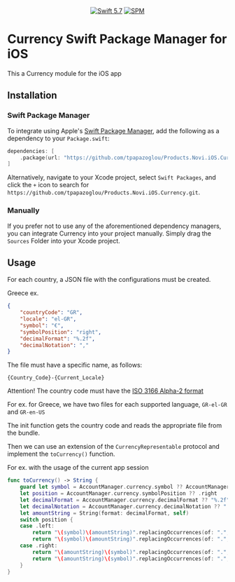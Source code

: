 <p align="center">
  <a href="https://developer.apple.com/swift/"><img src="https://img.shields.io/badge/Swift-5.7-orange.svg?style=flat" alt="Swift 5.7"></a>
  <a href="https://github.com/apple/swift-package-manager"><img src="https://img.shields.io/badge/Swift%20Package%20Manager-compatible-brightgreen.svg" alt="SPM"></a>
</p>

# Currency Swift Package Manager for iOS

This a Currency module for the iOS app

## Installation

### Swift Package Manager

To integrate using Apple's [Swift Package Manager](https://swift.org/package-manager/), add the following as a dependency to your `Package.swift`:

```swift
dependencies: [
    .package(url: "https://github.com/tpapazoglou/Products.Novi.iOS.Currency.git", from: "main")
]
```

Alternatively, navigate to your Xcode project, select `Swift Packages`, and click the `+` icon to search for `https://github.com/tpapazoglou/Products.Novi.iOS.Currency.git`.

### Manually

If you prefer not to use any of the aforementioned dependency managers, you can integrate Currency into your project manually. Simply drag the `Sources` Folder into your Xcode project.

## Usage

For each country, a JSON file with the configurations must be created.

Greece ex.
```json
{
    "countryCode": "GR",
    "locale": "el-GR",
    "symbol": "€",
    "symbolPosition": "right",
    "decimalFormat": "%.2f",
    "decimalNotation": ","
}
```
The file must have a specific name, as follows:

```{Country_Code}-{Current_Locale}```

Attention!
The country code must have the [ISO 3166 Alpha-2 format](https://www.iban.com/country-codes)

For ex. for Greece, we have two files for each supported language,
`GR-el-GR` and `GR-en-US`

The init function gets the country code and reads the appropriate file from the bundle.

Then we can use an extension of the `CurrencyRepresentable` protocol and implement the `toCurrency()` function.

For ex. with the usage of the current app session
```swift
func toCurrency() -> String {
    guard let symbol = AccountManager.currency.symbol ?? AccountManager.shared.session?.currencySymbol else { return self }
    let position = AccountManager.currency.symbolPosition ?? .right
    let decimalFormat = AccountManager.currency.decimalFormat ?? "%.2f"
    let decimalNotation = AccountManager.currency.decimalNotation ?? "."
    let amountString = String(format: decimalFormat, self)
    switch position {
    case .left:
        return "\(symbol)\(amountString)".replacingOccurrences(of: ".", with: LocalizedString("decimal.notation"))
        return "\(symbol)\(amountString)".replacingOccurrences(of: ".", with: decimalNotation)
    case .right:
        return "\(amountString)\(symbol)".replacingOccurrences(of: ".", with: LocalizedString("decimal.notation"))
        return "\(amountString)\(symbol)".replacingOccurrences(of: ".", with: decimalNotation)
    }
}
```
